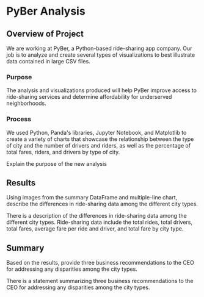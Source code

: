 # PyBer Analysis

## Overview of Project

We are working at PyBer, a Python-based ride-sharing app company. Our job is to analyze and create several types of visualizations to best illustrate data contained in large CSV files.

### Purpose

The analysis and visualizations produced will help PyBer improve access to ride-sharing services and determine affordability for underserved neighborhoods.

### Process

We used Python, Panda's libraries, Jupyter Notebook, and Matplotlib to create a variety of charts that showcase the relationship between the type of city and the number of drivers and riders, as well as the percentage of total fares, riders, and drivers by type of city.

Explain the purpose of the new analysis

## Results

Using images from the summary DataFrame and multiple-line chart, describe the differences in ride-sharing data among the different city types.

There is a description of the differences in ride-sharing data among the different city types. Ride-sharing data include the total rides, total drivers, total fares, average fare per ride and driver, and total fare by city type.

## Summary

Based on the results, provide three business recommendations to the CEO for addressing any disparities among the city types.

There is a statement summarizing three business recommendations to the CEO for addressing any disparities among the city types.
